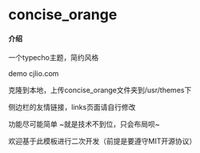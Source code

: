 

# concise_orange

#### 介绍
一个typecho主题，简约风格

demo cjlio.com

克隆到本地，上传concise_orange文件夹到/usr/themes下

侧边栏的友情链接，links页面请自行修改

功能尽可能简单 ~就是技术不到位，只会布局呗~


欢迎基于此模板进行二次开发（前提是要遵守MIT开源协议）


